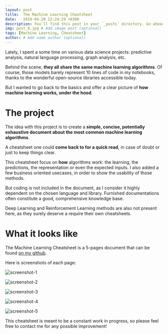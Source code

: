 ```yaml
---
layout: post
title:  The Machine Learning Cheatsheet
date:   2018-04-20 12:24:29 +0300
description: You’ll find this post in your `_posts` directory. Go ahead and edit it and re-build the site to see your changes. # Add post description (optional)
img: post_8.jpg # Add image post (optional)
tags: [Machine Learning, Cheatsheet]
author: # Add name author (optional)
---
```


Lately, I spent a some time on various data science projects: predictive analysis, natural language processing, graph analysis, etc.

Behind the scene, **they all share the same machine learning algorithms**. Of course, those models barely represent 10 lines of code in my notebooks, thanks to the wonderful open-source libraries accessible today. 

But I wanted to go back to the basics and offer a clear picture of **how machine learning works, under the hood**.

# The project

  The idea with this project is to create a **simple, concise, potentially exhaustive document about the most common machine learning algorithms**.
  
  A cheatsheet one could **come back to for a quick read**, in case of doubt or just to keep things clear.
  
  This cheatsheet focus on **how** algorithms work: the learning, the predictions, the representation or even the expected inputs. I also added a few business oriented usecases, in order to show the usability of those methods.
  
But coding is not included in the document, as I consider it highly dependent on the chosen language and library. Furnished documentations often constitute a good, comprehensive knowledge base.

Deep Learning and Reinforcement Learning methods are also not present here, as they surely deserve a require their own cheatsheets.

# What it looks like

The Machine Learning Cheatsheet is a 5-pages document that can be found [on my github](https://github.com/remicnrd/ml_cheatsheet).

Here is screenshots of each page:

![screenshot-1]({{site.baseurl}}/assets/img/cheatsheet-1.jpg)

![screenshot-2]({{site.baseurl}}/assets/img/cheatsheet-2.jpg)

![screenshot-3]({{site.baseurl}}/assets/img/cheatsheet-3.jpg)

![screenshot-4]({{site.baseurl}}/assets/img/cheatsheet-4.jpg)

![screenshot-5]({{site.baseurl}}/assets/img/cheatsheet-5.jpg)


This cheatsheet is meant to be a constant work in progress, so please feel free to contact me for any possible improvement!